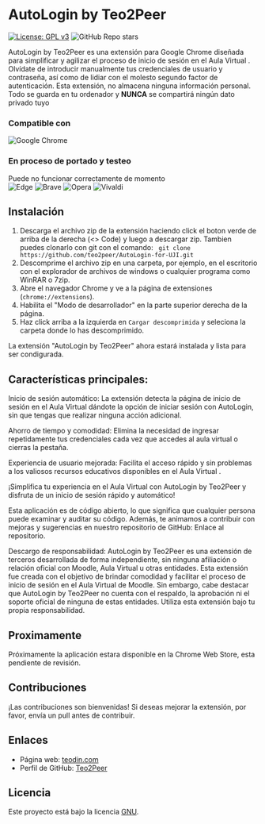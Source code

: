 # AutoLogin  by Teo2Peer

[![License: GPL v3](https://img.shields.io/badge/License-GPLv3-blue.svg)](https://www.gnu.org/licenses/gpl-3.0)<space><space>
![GitHub Repo stars](https://img.shields.io/github/stars/teo2peer/AutoLogin-for-UJI)



AutoLogin by Teo2Peer es una extensión para Google Chrome diseñada para simplificar y agilizar el proceso de inicio de sesión en el Aula Virtual . Olvídate de introducir manualmente tus credenciales de usuario y contraseña, así como de lidiar con el molesto segundo factor de autenticación. Esta extensión, no almacena ninguna información personal. Todo se guarda en tu ordenador y **NUNCA** se compartirá ningún dato privado tuyo

### Compatible con
![Google Chrome](https://img.shields.io/badge/Google%20Chrome-4285F4?style=for-the-badge&logo=GoogleChrome&logoColor=white)<space><space>



### En proceso de portado y testeo 
Puede no funcionar correctamente de momento <br>
![Edge](https://img.shields.io/badge/Edge-0078D7?style=for-the-badge&logo=Microsoft-edge&logoColor=white)<space><space>
![Brave](https://img.shields.io/badge/Brave-FB542B?style=for-the-badge&logo=Brave&logoColor=white) <space><space>
![Opera](https://img.shields.io/badge/Opera-FF1B2D?style=for-the-badge&logo=Opera&logoColor=white)<space><space>
![Vivaldi](https://img.shields.io/badge/Vivaldi-EF3939?style=for-the-badge&logo=Vivaldi&logoColor=white)<space><space>


## Instalación


1. Descarga el archivo zip de la extensión haciendo click el boton verde de arriba de la derecha (<> Code) y luego a descargar zip. Tambien puedes clonarlo con git con el comando: ` git clone https://github.com/teo2peer/AutoLogin-for-UJI.git`
2. Descomprime el archivo zip en una carpeta, por ejemplo, en el escritorio con el explorador de archivos de windows o cualquier programa como WinRAR o 7zip.
3. Abre el navegador Chrome y ve a la página de extensiones (`chrome://extensions`).
4. Habilita el "Modo de desarrollador" en la parte superior derecha de la página.
5. Haz click arriba a la izquierda en `Cargar descomprimida` y seleciona la carpeta donde lo has descomprimido.

La extensión "AutoLogin by Teo2Peer" ahora estará instalada y lista para ser condigurada.

## Características principales:

Inicio de sesión automático: La extensión detecta la página de inicio de sesión en el Aula Virtual dándote la opción de iniciar sesión con AutoLogin, sin que tengas que realizar ninguna acción adicional.

Ahorro de tiempo y comodidad: Elimina la necesidad de ingresar repetidamente tus credenciales cada vez que accedes al aula virtual o cierras la pestaña.

Experiencia de usuario mejorada: Facilita el acceso rápido y sin problemas a los valiosos recursos educativos disponibles en el Aula Virtual .

¡Simplifica tu experiencia en el Aula Virtual  con AutoLogin by Teo2Peer y disfruta de un inicio de sesión rápido y automático!
  
Esta aplicación es de código abierto, lo que significa que cualquier persona puede examinar y auditar su código. Además, te animamos a contribuir con mejoras y sugerencias en nuestro repositorio de GitHub: Enlace al repositorio.
  
Descargo de responsabilidad: AutoLogin by Teo2Peer es una extensión de terceros desarrollada de forma independiente, sin ninguna afiliación o relación oficial con Moodle, Aula Virtual u otras entidades. Esta extensión fue creada con el objetivo de brindar comodidad y facilitar el proceso de inicio de sesión en el Aula Virtual de Moodle. Sin embargo, cabe destacar que AutoLogin by Teo2Peer no cuenta con el respaldo, la aprobación ni el soporte oficial de ninguna de estas entidades. Utiliza esta extensión bajo tu propia responsabilidad.



## Proximamente

Próximamente la aplicación estara disponible en la Chrome Web Store, esta pendiente de revisión.

## Contribuciones

¡Las contribuciones son bienvenidas! Si deseas mejorar la extensión, por favor, envía un pull antes de contribuir.


## Enlaces

- Página web: [teodin.com](https://teodin.com)
- Perfil de GitHub: [Teo2Peer](https://github.com/teo2peer)


## Licencia

Este proyecto está bajo la licencia [GNU](LICENSE).
